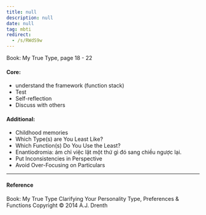 ```yaml
---
title: null
description: null
date: null
tag: mbti
redirect:
  - /s/RWdS9w
---
```


Book: My True Type, page 18 - 22

#### Core:

- understand the framework (function stack)
- Test
- Self-reflection
- Discuss with others

#### Additional:

- Childhood memories
- Which Type(s) are You Least Like?
- Which Function(s) Do You Use the Least?
- Enantiodromia: ám chỉ việc lật một thứ gì đó sang chiều ngược lại.
- Put Inconsistencies in Perspective
- Avoid Over-Focusing on Particulars

---

#### Reference

Book: My True Type Clarifying Your Personality Type, Preferences & Functions Copyright © 2014 A.J. Drenth
